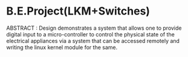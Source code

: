 # B.E.Project(LKM+Switches)
ABSTRACT : Design demonstrates a system that allows one to provide digital input to a micro-controller to control the physical state of the electrical appliances via a system that can be accessed remotely and writing the linux kernel module for the same.
